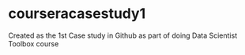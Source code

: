 # courseracasestudy1
Created as the 1st Case study in Github as part of doing Data  Scientist Toolbox course 

